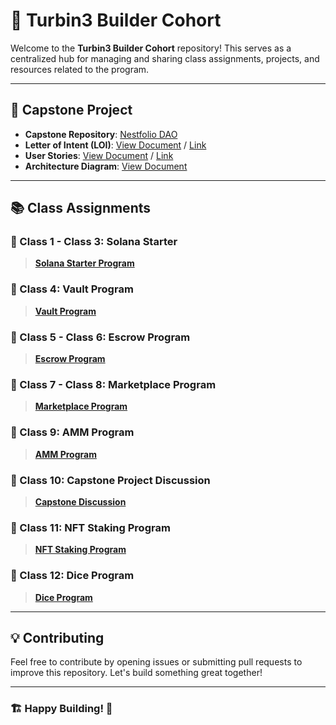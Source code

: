 # 🚀 Turbin3 Builder Cohort

Welcome to the **Turbin3 Builder Cohort** repository! This serves as a centralized hub for managing and sharing class assignments, projects, and resources related to the program.

---

## 📌 Capstone Project

- **Capstone Repository**: [Nestfolio DAO](https://github.com/4rjunc/nestfolio/)
- **Letter of Intent (LOI)**: [View Document](https://docs.google.com/document/d/1eqb1L-k3_BGJH78C4hm93Ho8nJ6oOwfgNqNfH212U6M/edit?tab=t.0) / [Link](https://solana-turbin3.github.io/Q1_25_Builder_AvhiMaz/docs/LOI.html)
- **User Stories**: [View Document](https://docs.google.com/document/d/1ZQPu2TxbBhLUpNtphhLAHh3od6hKzoxPjCG04ynyfmo/edit?tab=t.0) / [Link](https://solana-turbin3.github.io/Q1_25_Builder_AvhiMaz/docs/user_story.html)
- **Architecture Diagram**: [View Document](https://docs.google.com/document/d/187Y3Kyx5x9pkQKORfxurYicBLcGn-1ZUo9evkm4ep-4/edit?tab=t.0#heading=h.qyvr4ywzgytu)

---

## 📚 Class Assignments

### 🔹 Class 1 - Class 3: Solana Starter
> **[Solana Starter Program](https://github.com/solana-turbin3/Q1_25_Builder_AvhiMaz/tree/main/solana-starter)**

### 🔹 Class 4: Vault Program
> **[Vault Program](https://github.com/solana-turbin3/Q1_25_Builder_AvhiMaz/tree/main/vault)**

### 🔹 Class 5 - Class 6: Escrow Program
> **[Escrow Program](https://github.com/solana-turbin3/Q1_25_Builder_AvhiMaz/tree/main/escrow)**

### 🔹 Class 7 - Class 8: Marketplace Program
> **[Marketplace Program](https://github.com/solana-turbin3/Q1_25_Builder_AvhiMaz/tree/main/marketplace)**

### 🔹 Class 9: AMM Program
> **[AMM Program](https://github.com/solana-turbin3/Q1_25_Builder_AvhiMaz/tree/main/amm)**

### 🔹 Class 10: Capstone Project Discussion
> **[Capstone Discussion](https://github.com/4rjunc/nestfolio/tree/c86efa6624719ac90e7ac962470176e1f1fab07a)**

### 🔹 Class 11: NFT Staking Program
> **[NFT Staking Program](https://github.com/solana-turbin3/Q1_25_Builder_AvhiMaz/tree/main/nft-staking)**

### 🔹 Class 12: Dice Program
> **[Dice Program](https://github.com/solana-turbin3/Q1_25_Builder_AvhiMaz/tree/main/dice)**

---

## 💡 Contributing
Feel free to contribute by opening issues or submitting pull requests to improve this repository. Let's build something great together!

---

### 🏗️ Happy Building! 🚀
